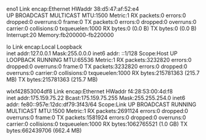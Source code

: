 eno1      Link encap:Ethernet  HWaddr 38:d5:47:af:52:e4  
          UP BROADCAST MULTICAST  MTU:1500  Metric:1
          RX packets:0 errors:0 dropped:0 overruns:0 frame:0
          TX packets:0 errors:0 dropped:0 overruns:0 carrier:0
          collisions:0 txqueuelen:1000 
          RX bytes:0 (0.0 B)  TX bytes:0 (0.0 B)
          Interrupt:20 Memory:fb200000-fb220000 

lo        Link encap:Local Loopback  
          inet addr:127.0.0.1  Mask:255.0.0.0
          inet6 addr: ::1/128 Scope:Host
          UP LOOPBACK RUNNING  MTU:65536  Metric:1
          RX packets:3232820 errors:0 dropped:0 overruns:0 frame:0
          TX packets:3232820 errors:0 dropped:0 overruns:0 carrier:0
          collisions:0 txqueuelen:1000 
          RX bytes:215781363 (215.7 MB)  TX bytes:215781363 (215.7 MB)

wlxf42853004df8 Link encap:Ethernet  HWaddr f4:28:53:00:4d:f8  
          inet addr:175.159.75.22  Bcast:175.159.75.255  Mask:255.255.254.0
          inet6 addr: fe80::957e:12dc:df79:3f43/64 Scope:Link
          UP BROADCAST RUNNING MULTICAST  MTU:1500  Metric:1
          RX packets:2691124 errors:0 dropped:0 overruns:0 frame:0
          TX packets:1581924 errors:0 dropped:0 overruns:0 carrier:0
          collisions:0 txqueuelen:1000 
          RX bytes:1062765521 (1.0 GB)  TX bytes:662439706 (662.4 MB)

